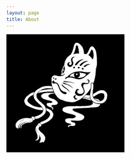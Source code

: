 ```yaml
---
layout: page
title: About
---
```

<style type="text/css">
#htb {
all : initial;
}
</style>
<img src="/public/images/whitefox.jpg"><br>
<div id="htb">
<script src="https://www.hackthebox.eu/badge/19000"></script>
</div>
